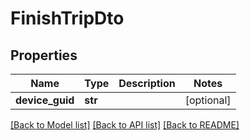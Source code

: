 # FinishTripDto

## Properties
Name | Type | Description | Notes
------------ | ------------- | ------------- | -------------
**device_guid** | **str** |  | [optional] 

[[Back to Model list]](../README.md#documentation-for-models) [[Back to API list]](../README.md#documentation-for-api-endpoints) [[Back to README]](../README.md)

